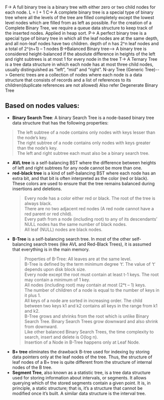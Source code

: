 F-> A full binary tree is a binary tree with either zero or two child nodes for each node. L = I + 1
C-> A complete binary tree is a special type of binary tree where all the levels of the tree are filled completely except the lowest level nodes which are filled from as left as possible. For the creation of a Complete Binary Tree, we require a queue data structure to keep track of the inserted nodes. Applied in heap sort.
P-> A perfect binary tree is a special type of binary tree in which all the leaf nodes are at the same depth, and all non-leaf nodes have two children. depth of n has 2^n leaf nodes and a total of 2^(n+1) – 1 nodes
B->Balanced Binary tree--> A binary tree is considered height-balanced if the absolute difference in heights of the left and right subtrees is at most 1 for every node in the tree
T-> A Ternary Tree is a tree data structure in which each node has at most three child nodes, usually distinguished as “left”, “mid” and “right”.
N-ary Tree (Generic Tree)--> Generic trees are a collection of nodes where each node is a data structure that consists of records and a list of references to its children(duplicate references are not allowed)
Also refer Degenerate Binary Tree

## Based on nodes values:
- **Binary Search Tree**:  A binary Search Tree is a node-based binary tree data structure that has the following properties:

>   The left subtree of a node contains only nodes with keys lesser than the node’s key.\
  The right subtree of a node contains only nodes with keys greater than the node’s key.\
  The left and right subtree each must also be a binary search tree.
- **AVL tree** is a self-balancing BST where the difference between heights of left and right subtrees for any node cannot be more than one.
- **red-black tree** is a kind of self-balancing BST where each node has an extra bit, and that bit is often interpreted as the color (red or black). These colors are used to ensure that the tree remains balanced during insertions and deletions. 
  > Every node has a color either red or black.
The root of the tree is always black.\
There are no two adjacent red nodes (A red node cannot have a red parent or red child).\
Every path from a node (including root) to any of its descendants’ NULL nodes has the same number of black nodes.\
All leaf (NULL) nodes are black nodes.
- **B-Tree** is a self-balancing search tree. In most of the other self-balancing search trees (like AVL and Red-Black Trees), it is assumed that everything is in the main memory. 
  > Properties of B-Tree: 
All leaves are at the same level.\
B-Tree is defined by the term minimum degree ‘t‘. The value of ‘t‘ depends upon disk block size.\
Every node except the root must contain at least t-1 keys. The root may contain a minimum of 1 key.\
All nodes (including root) may contain at most (2*t – 1) keys.\
The number of children of a node is equal to the number of keys in it plus 1.\
All keys of a node are sorted in increasing order. The child between two keys k1 and k2 contains all keys in the range from k1 and k2.\
B-Tree grows and shrinks from the root which is unlike Binary Search Tree. Binary Search Trees grow downward and also shrink from downward.\
Like other balanced Binary Search Trees, the time complexity to search, insert and delete is O(log n).\
Insertion of a Node in B-Tree happens only at Leaf Node.
- **B+ tree** eliminates the drawback B-tree used for indexing by storing data pointers only at the leaf nodes of the tree. Thus, the structure of leaf nodes of a B+ tree is quite different from the structure of internal nodes of the B tree.
-  **Segment Tree**, also known as a statistic tree, is a tree data structure used for storing information about intervals, or segments. It allows querying which of the stored segments contain a given point. It is, in principle, a static structure; that is, it’s a structure that cannot be modified once it’s built. A similar data structure is the interval tree.